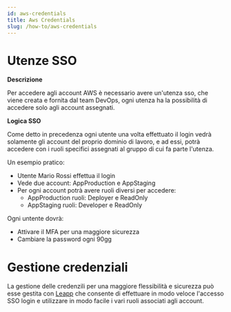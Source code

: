 ```yaml
---
id: aws-credentials
title: Aws Credentials
slug: /how-to/aws-credentials
---
```


# Utenze SSO

**Descrizione**

Per accedere agli account AWS è necessario avere un'utenza sso, che viene creata e fornita dal team DevOps, ogni utenza ha la possibilità di accedere solo agli account assegnati. 


**Logica SSO**

Come detto in precedenza ogni utente una volta effettuato il login vedrà solamente gli account del proprio dominio di lavoro, e ad essi, potrà accedere con i ruoli specifici assegnati al gruppo di cui fa parte l'utenza.

Un esempio pratico:

- Utente Mario Rossi effettua il login
- Vede due account: AppProduction e AppStaging
- Per ogni account potrà avere ruoli diversi per accedere:
    - AppProduction ruoli: Deployer e ReadOnly
    - AppStaging ruoli: Developer e ReadOnly

Ogni untente dovrà:

- Attivare il MFA per una maggiore sicurezza
- Cambiare la password ogni 90gg


# Gestione credenziali

La gestione delle credenzili per una maggiore flessibilità e sicurezza può esse gestita con [Leapp](https://github.com/Noovolari/leapp) che consente di effettuare in modo veloce l'accesso SSO login e utilizzare in modo facile i vari ruoli associati agli account.

